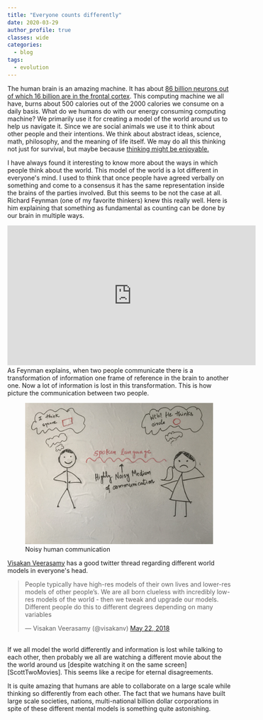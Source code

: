 ```yaml
---
title: "Everyone counts differently"
date: 2020-03-29
author_profile: true
classes: wide
categories:
  - blog
tags:
  - evolution
---
```

The human brain is an amazing machine. It has about [86 billion neurons out of which 16 billion are in the frontal cortex][HumanBrain]. This computing machine we all have, burns about 500 calories out of the 2000 calories we consume on a daily basis. What do we humans do with our energy consuming computing machine? We primarily use it for creating a model of the world around us to help us navigate it. Since we are social animals we use it to think about other people and their intentions. We think about abstract ideas, science, math, philosophy, and the meaning of life itself. We may do all this thinking not just for survival, but maybe because [thinking might be enjoyable.][IntelligenceReconsidered] 

I have always found it interesting to know more about the ways in which people think about the world. This model of the world is a lot different in everyone's mind. I used to think that once people have agreed verbally on something and come to a consensus it has the same representation inside the brains of the parties involved. But this seems to be not the case at all.  Richard Feynman (one of my favorite thinkers) knew this really well. Here is him explaining that something as fundamental as counting can be done by our brain in multiple ways. 

<iframe width="560" height="315" src="https://www.youtube.com/embed/lr8sVailoLw?start=46" frameborder="0" allow="accelerometer; autoplay; encrypted-media; gyroscope; picture-in-picture" allowfullscreen></iframe>

<br/>
As Feynman explains, when two people communicate there is a transformation of information one frame of reference in the brain to another one.  Now a lot of information is lost in this transformation. This is how picture the communication between two people. 

<figure>
    <a href="/assets/images/blog/counting-difference-img1.jpg"><img src="/assets/images/blog/counting-difference-img1.jpg"></a>
    <figcaption>Noisy human communication</figcaption>
</figure>

[Visakan Veerasamy][Visakan] has a good twitter thread regarding different world models in everyone's head.

<blockquote class="twitter-tweet"><p lang="en" dir="ltr">People typically have high-res models of their own lives and lower-res models of other people’s. We are all born clueless with incredibly low-res models of the world - then we tweak and upgrade our models. Different people do this to different degrees depending on many variables</p>&mdash; Visakan Veerasamy (@visakanv) <a href="https://twitter.com/visakanv/status/998900404225101825?ref_src=twsrc%5Etfw">May 22, 2018</a></blockquote> <script async src="https://platform.twitter.com/widgets.js" charset="utf-8"></script>
<br/>
If we all model the world differently and information is lost while talking to each other, then probably we all are watching a different movie about the the world around us [despite watching it on the same screen][ScottTwoMovies]. This seems like a recipe for eternal disagreements.

It is quite amazing that humans are able to collaborate on a large scale while thinking so differently from each other. The fact that we humans have built large scale societies, nations, multi-national billion dollar corporations in spite of these different mental models is something quite astonishing.



[HumanBrain]: https://www.ted.com/talks/suzana_herculano_houzel_what_is_so_special_about_the_human_brain
[MorganHousel]: https://twitter.com/morganhousel
[ScottTwoMovies]: https://www.scottadamssays.com/2017/02/12/good-example-of-our-two-movie-reality/
[IntelligenceReconsidered]: https://breakingsmart.substack.com/p/intelligence-reconsidered
[Visakan]: https://twitter.com/visakanv
